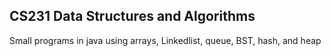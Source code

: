 ## CS231 Data Structures and Algorithms
Small programs in java using arrays, Linkedlist, queue, BST, hash, and heap
